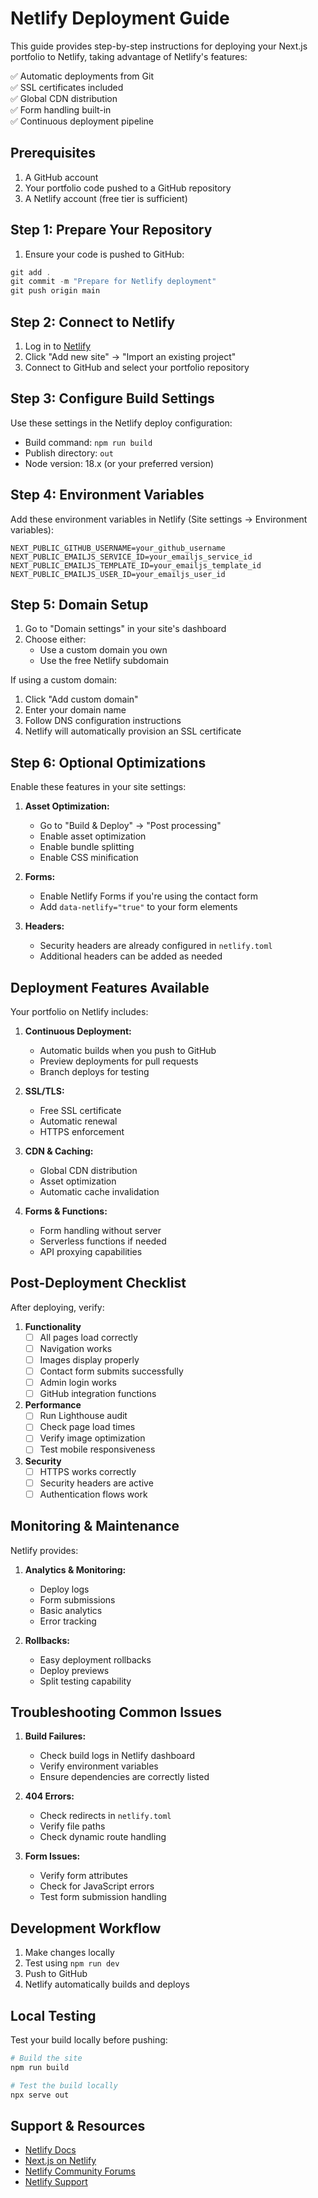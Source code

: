 # Netlify Deployment Guide

This guide provides step-by-step instructions for deploying your Next.js portfolio to Netlify, taking advantage of Netlify's features:

✅ Automatic deployments from Git  
✅ SSL certificates included  
✅ Global CDN distribution  
✅ Form handling built-in  
✅ Continuous deployment pipeline

## Prerequisites

1. A GitHub account
2. Your portfolio code pushed to a GitHub repository
3. A Netlify account (free tier is sufficient)

## Step 1: Prepare Your Repository

1. Ensure your code is pushed to GitHub:
```powershell
git add .
git commit -m "Prepare for Netlify deployment"
git push origin main
```

## Step 2: Connect to Netlify

1. Log in to [Netlify](https://app.netlify.com/)
2. Click "Add new site" → "Import an existing project"
3. Connect to GitHub and select your portfolio repository

## Step 3: Configure Build Settings

Use these settings in the Netlify deploy configuration:

- Build command: `npm run build`
- Publish directory: `out`
- Node version: 18.x (or your preferred version)

## Step 4: Environment Variables

Add these environment variables in Netlify (Site settings → Environment variables):

```
NEXT_PUBLIC_GITHUB_USERNAME=your_github_username
NEXT_PUBLIC_EMAILJS_SERVICE_ID=your_emailjs_service_id
NEXT_PUBLIC_EMAILJS_TEMPLATE_ID=your_emailjs_template_id
NEXT_PUBLIC_EMAILJS_USER_ID=your_emailjs_user_id
```

## Step 5: Domain Setup

1. Go to "Domain settings" in your site's dashboard
2. Choose either:
   - Use a custom domain you own
   - Use the free Netlify subdomain

If using a custom domain:
1. Click "Add custom domain"
2. Enter your domain name
3. Follow DNS configuration instructions
4. Netlify will automatically provision an SSL certificate

## Step 6: Optional Optimizations

Enable these features in your site settings:

1. **Asset Optimization:**
   - Go to "Build & Deploy" → "Post processing"
   - Enable asset optimization
   - Enable bundle splitting
   - Enable CSS minification

2. **Forms:**
   - Enable Netlify Forms if you're using the contact form
   - Add `data-netlify="true"` to your form elements

3. **Headers:**
   - Security headers are already configured in `netlify.toml`
   - Additional headers can be added as needed

## Deployment Features Available

Your portfolio on Netlify includes:

1. **Continuous Deployment:**
   - Automatic builds when you push to GitHub
   - Preview deployments for pull requests
   - Branch deploys for testing

2. **SSL/TLS:**
   - Free SSL certificate
   - Automatic renewal
   - HTTPS enforcement

3. **CDN & Caching:**
   - Global CDN distribution
   - Asset optimization
   - Automatic cache invalidation

4. **Forms & Functions:**
   - Form handling without server
   - Serverless functions if needed
   - API proxying capabilities

## Post-Deployment Checklist

After deploying, verify:

1. **Functionality**
   - [ ] All pages load correctly
   - [ ] Navigation works
   - [ ] Images display properly
   - [ ] Contact form submits successfully
   - [ ] Admin login works
   - [ ] GitHub integration functions

2. **Performance**
   - [ ] Run Lighthouse audit
   - [ ] Check page load times
   - [ ] Verify image optimization
   - [ ] Test mobile responsiveness

3. **Security**
   - [ ] HTTPS works correctly
   - [ ] Security headers are active
   - [ ] Authentication flows work

## Monitoring & Maintenance

Netlify provides:

1. **Analytics & Monitoring:**
   - Deploy logs
   - Form submissions
   - Basic analytics
   - Error tracking

2. **Rollbacks:**
   - Easy deployment rollbacks
   - Deploy previews
   - Split testing capability

## Troubleshooting Common Issues

1. **Build Failures:**
   - Check build logs in Netlify dashboard
   - Verify environment variables
   - Ensure dependencies are correctly listed

2. **404 Errors:**
   - Check redirects in `netlify.toml`
   - Verify file paths
   - Check dynamic route handling

3. **Form Issues:**
   - Verify form attributes
   - Check for JavaScript errors
   - Test form submission handling

## Development Workflow

1. Make changes locally
2. Test using `npm run dev`
3. Push to GitHub
4. Netlify automatically builds and deploys

## Local Testing

Test your build locally before pushing:

```powershell
# Build the site
npm run build

# Test the build locally
npx serve out
```

## Support & Resources

- [Netlify Docs](https://docs.netlify.com/)
- [Next.js on Netlify](https://docs.netlify.com/integrate/frameworks/next-js/overview/)
- [Netlify Community Forums](https://answers.netlify.com/)
- [Netlify Support](https://www.netlify.com/support/)